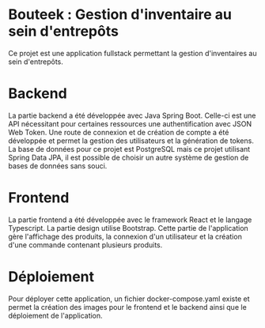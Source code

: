 # Bouteek : Gestion d'inventaire au sein d'entrepôts

Ce projet est une application fullstack permettant la gestion d'inventaires au sein d'entrepôts.

# Backend

La partie backend a été développée avec Java Spring Boot. Celle-ci est une API nécessitant pour certaines ressources une authentification avec JSON Web Token. Une route de connexion et de création de compte a été développée et permet la gestion des utilisateurs et la génération de tokens.
La base de données pour ce projet est PostgreSQL mais ce projet utilisant Spring Data JPA, il est possible de choisir un autre système de gestion de bases de données sans souci.

# Frontend

La partie frontend a été développée avec le framework React et le langage Typescript. La partie design utilise Bootstrap. Cette partie de l'application gère l'affichage des produits, la connexion d'un utilisateur et la création d'une commande contenant plusieurs produits.

# Déploiement

Pour déployer cette application, un fichier docker-compose.yaml existe et permet la création des images pour le frontend et le backend ainsi que le déploiement de l'application.
